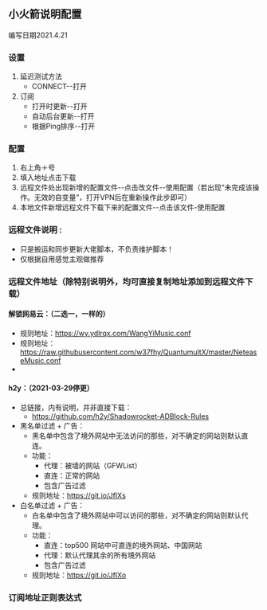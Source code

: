## 小火箭说明配置
编写日期2021.4.21
### 设置
1. 延迟测试方法
    - CONNECT--打开
2. 订阅
      - 打开时更新--打开
      - 自动后台更新--打开
      - 根据Ping排序--打开
  
### 配置
1. 右上角＋号
2. 填入地址点击下载
3. 远程文件处出现新增的配置文件--点击改文件--使用配置（若出现“未完成该操作。无效的自变量”，打开VPN后在重新操作此步即可）
4. 本地文件新增远程文件下载下来的配置文件--点击该文件-使用配置

### 远程文件说明 :
- 只是搬运和同步更新大佬脚本，不负责维护脚本！
- 仅根据自用感觉主观做推荐

### 远程文件地址（除特别说明外，均可直接复制地址添加到远程文件下载）
#### 解锁网易云：（二选一，一样的）
- 规则地址：https://wy.ydlrqx.com/WangYiMusic.conf
- 规则地址：https://raw.githubusercontent.com/w37fhy/QuantumultX/master/NeteaseMusic.conf
- 
#### h2y：（2021-03-29停更）
 - 总链接，内有说明，并非直接下载：
     - https://github.com/h2y/Shadowrocket-ADBlock-Rules
 - 黑名单过滤 + 广告：
     - 黑名单中包含了境外网站中无法访问的那些，对不确定的网站则默认直连。
     - 功能：
         - 代理：被墙的网站（GFWList）
         - 直连：正常的网站
         - 包含广告过滤
     - 规则地址：https://git.io/JfIXs
 - 白名单过滤 + 广告：
     - 白名单中包含了境外网站中可以访问的那些，对不确定的网站则默认代理。
     - 功能：
         - 直连：top500 网站中可直连的境外网站、中国网站
         - 代理：默认代理其余的所有境外网站
         - 包含广告过滤
     - 规则地址：https://git.io/JfIXo
 
### 订阅地址正则表达式
